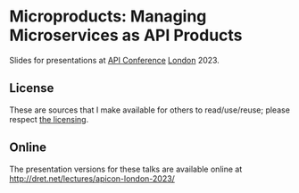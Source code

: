 # Microproducts: Managing Microservices as API Products

Slides for presentations at [API Conference](https://apiconference.net/) [London](https://apiconference.net/london/) 2023.

## License

These are sources that I make available for others to read/use/reuse; please respect [the licensing](../LICENSE).


## Online

The presentation versions for these talks are available online at http://dret.net/lectures/apicon-london-2023/
